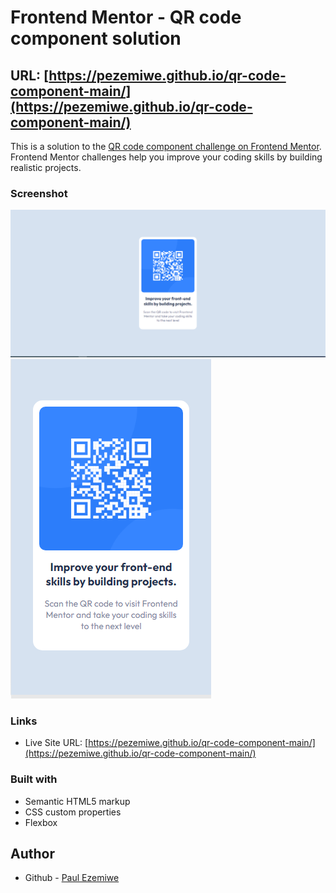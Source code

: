 # Frontend Mentor - QR code component solution

## URL: [https://pezemiwe.github.io/qr-code-component-main/](https://pezemiwe.github.io/qr-code-component-main/)

This is a solution to the [QR code component challenge on Frontend Mentor](https://www.frontendmentor.io/challenges/qr-code-component-iux_sIO_H). Frontend Mentor challenges help you improve your coding skills by building realistic projects.

### Screenshot

![Desktop View](./images/Desktop.png)
![Mobile View](./images/Mobile.png)

### Links

- Live Site URL: [https://pezemiwe.github.io/qr-code-component-main/](https://pezemiwe.github.io/qr-code-component-main/)

### Built with

- Semantic HTML5 markup
- CSS custom properties
- Flexbox

## Author

- Github - [Paul Ezemiwe](https://github.com/pezemiwe)
